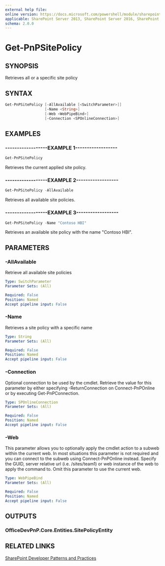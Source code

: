 ```yaml
---
external help file:
online version: https://docs.microsoft.com/powershell/module/sharepoint-pnp/get-pnpsitepolicy
applicable: SharePoint Server 2013, SharePoint Server 2016, SharePoint Server 2019, SharePoint Online
schema: 2.0.0
---
```

# Get-PnPSitePolicy

## SYNOPSIS
Retrieves all or a specific site policy

## SYNTAX

```powershell
Get-PnPSitePolicy [-AllAvailable [<SwitchParameter>]]
                  [-Name <String>]
                  [-Web <WebPipeBind>]
                  [-Connection <SPOnlineConnection>]
```

## EXAMPLES

### ------------------EXAMPLE 1------------------
```powershell
Get-PnPSitePolicy
```

Retrieves the current applied site policy.

### ------------------EXAMPLE 2------------------
```powershell
Get-PnPSitePolicy -AllAvailable
```

Retrieves all available site policies.

### ------------------EXAMPLE 3------------------
```powershell
Get-PnPSitePolicy -Name "Contoso HBI"
```

Retrieves an available site policy with the name "Contoso HBI".

## PARAMETERS

### -AllAvailable
Retrieve all available site policies

```yaml
Type: SwitchParameter
Parameter Sets: (All)

Required: False
Position: Named
Accept pipeline input: False
```

### -Name
Retrieves a site policy with a specific name

```yaml
Type: String
Parameter Sets: (All)

Required: False
Position: Named
Accept pipeline input: False
```

### -Connection
Optional connection to be used by the cmdlet. Retrieve the value for this parameter by either specifying -ReturnConnection on Connect-PnPOnline or by executing Get-PnPConnection.

```yaml
Type: SPOnlineConnection
Parameter Sets: (All)

Required: False
Position: Named
Accept pipeline input: False
```

### -Web
This parameter allows you to optionally apply the cmdlet action to a subweb within the current web. In most situations this parameter is not required and you can connect to the subweb using Connect-PnPOnline instead. Specify the GUID, server relative url (i.e. /sites/team1) or web instance of the web to apply the command to. Omit this parameter to use the current web.

```yaml
Type: WebPipeBind
Parameter Sets: (All)

Required: False
Position: Named
Accept pipeline input: False
```

## OUTPUTS

### OfficeDevPnP.Core.Entities.SitePolicyEntity

## RELATED LINKS

[SharePoint Developer Patterns and Practices](https://aka.ms/sppnp)
